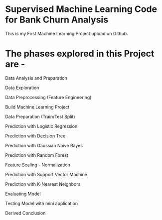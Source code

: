 # Supervised Machine Learning Code for Bank Churn Analysis 
This is my First Machine Learning Project upload on Github.

# The phases explored in this Project are -

Data Analysis and Preparation

Data Exploration

Data Preprocessing (Feature Engineering)

Build Machine Learning Project

Data Preparation (Train/Test Split)

Prediction with Logistic Regression

Prediction with Decision Tree

Prediction with Gaussian Naive Bayes

Prediction with Random Forest

Feature Scaling - Normalization

Prediction with Support Vector Machine

Prediction with K-Nearest Neighbors

Evaluating Model

Testing Model with mini application

Derived Conclusion
